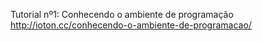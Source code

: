 Tutorial nº1: Conhecendo o ambiente de programação
http://ioton.cc/conhecendo-o-ambiente-de-programacao/
